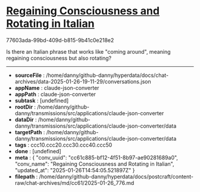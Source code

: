 # [Regaining Consciousness and Rotating in Italian](https://claude.ai/chat/cc61c885-bf12-4f51-8b97-ae90281689a0)

77603ada-99bd-409d-b815-9b41c0e218e2

Is there an Italian phrase that works like "coming around", meaning regaining consciousness but also rotating?

---

* **sourceFile** : /home/danny/github-danny/hyperdata/docs/chat-archives/data-2025-01-26-19-11-29/conversations.json
* **appName** : claude-json-converter
* **appPath** : claude-json-converter
* **subtask** : [undefined]
* **rootDir** : /home/danny/github-danny/transmissions/src/applications/claude-json-converter
* **dataDir** : /home/danny/github-danny/transmissions/src/applications/claude-json-converter/data
* **targetPath** : /home/danny/github-danny/transmissions/src/applications/claude-json-converter/data
* **tags** : ccc10.ccc20.ccc30.ccc40.ccc50
* **done** : [undefined]
* **meta** : {
  "conv_uuid": "cc61c885-bf12-4f51-8b97-ae90281689a0",
  "conv_name": "Regaining Consciousness and Rotating in Italian",
  "updated_at": "2025-01-26T14:54:05.521897Z"
}
* **filepath** : /home/danny/github-danny/hyperdata/docs/postcraft/content-raw/chat-archives/md/cc61/2025-01-26_776.md
